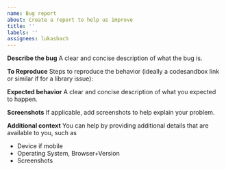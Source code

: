 ```yaml
---
name: Bug report
about: Create a report to help us improve
title: ''
labels: ''
assignees: lukasbach
---
```


**Describe the bug**
A clear and concise description of what the bug is.

**To Reproduce**
Steps to reproduce the behavior (ideally a codesandbox link or similar if for a library issue):

**Expected behavior**
A clear and concise description of what you expected to happen.

**Screenshots**
If applicable, add screenshots to help explain your problem.

**Additional context**
You can help by providing additional details that are available to you, such as
- Device if mobile
- Operating System, Browser+Version
- Screenshots
